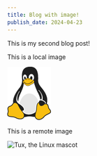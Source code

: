 ```yaml
---
title: Blog with image!
publish_date: 2024-04-23
---
```


This is my second blog post!

This is a local image

![Tux, the Linux mascot](./assets/images/tux.png)

This is a remote image

![Tux, the Linux mascot](https://mdg.imgix.net/assets/images/tux.png?auto=format&fit=clip&q=40&w=100 "Tux, the Linux mascot")
